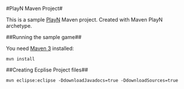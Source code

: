 #PlayN Maven Project#

This is a sample [PlayN](http://code.google.com/p/playn/) Maven project. Created with Maven PlayN archetype.

##Running the sample game##

You need [Maven 3](http://maven.apache.org/) installed:

    mvn install

##Creating Ecplise Project files##

    mvn eclipse:eclipse -DdownloadJavadocs=true -DdownloadSources=true
